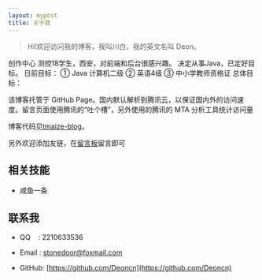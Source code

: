 ```yaml
---
layout: mypost
title: 关于我
---
```


> Hi!欢迎访问我的博客，我叫川白，我的英文名叫 Deon。

创作中心
测控18学生，西安，对前端和后台很感兴趣。
决定从事Java，已定好目标。
日前目标：
① Java 计算机二级
② 英语4级
③ 中小学教师资格证
总体目标：

该博客托管于 GitHub Page。国内默认解析到腾讯云，以保证国内外的访问速度。留言页面使用腾讯的“吐个槽”，另外使用的腾讯的 MTA 分析工具统计访问量

博客代码见[tmaize-blog](https://github.com/TMaize/tmaize-blog)。 

另外欢迎添加友链，在[留言板](chat.html)留言即可

## 相关技能

- 咸鱼一条

## 联系我

- QQ&nbsp;&nbsp;&nbsp;&nbsp;: 2210633536

- Email&nbsp;: [stonedoor@foxmail.com](http://mail.qq.com/cgi-bin/qm_share?t=qm_mailme&email=l_Tj_Pny8-j45dfx_O-69v77ufT4_g)

- GitHub: [https://github.com/Deoncn](https://github.com/Deoncn)
